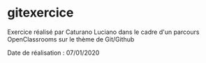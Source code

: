 # gitexercice

Exercice réalisé par Caturano Luciano dans le cadre d'un parcours OpenClassrooms sur le thème de Git/Github

Date de réalisation : 07/01/2020

